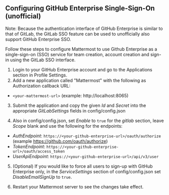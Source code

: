 ## Configuring GitHub Enterprise Single-Sign-On (unofficial)

Note: Because the authentication interface of GitHub Enterprise is similar to that of GitLab, the GitLab SSO feature can be used to unofficially also support GitHub Enterprise SSO.

Follow these steps to configure Mattermost to use Github Enterprise as a single-sign-on (SSO) service for team creation, account creation and sign-in using the GitLab SSO interface.

1. Login to your GitHub Enterprise account and go to the Applications section in Profile Settings.
2. Add a new application called "Mattermost" with the following as Authorization callback URL:
  * `<your-mattermost-url>` (example: http://localhost:8065)

3. Submit the application and copy the given _Id_ and _Secret_ into the appropriate _GitLabSettings_ fields in config/config.json

4. Also in config/config.json, set _Enable_ to `true` for the _gitlab_ section, leave _Scope_ blank and use the following for the endpoints:
  * _AuthEndpoint_: `https://<your-github-enterprise-url>/oauth/authorize` (example https://github.com/oauth/authorize)
  * _TokenEndpoint_: `https://<your-github-enterprise-url>/oauth/access_token`
  * _UserApiEndpoint_: `https://<your-github-enterprise-url>/api/v3/user`

5. (Optional) If you would like to force all users to sign-up with GitHub Enterprise only, in the _ServiceSettings_ section of config/config.json set _DisableEmailSignUp_ to `true`.

6. Restart your Mattermost server to see the changes take effect.
